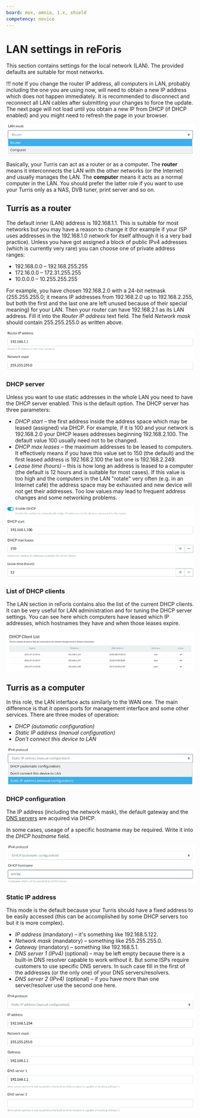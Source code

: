 ```yaml
---
board: mox, omnia, 1.x, shield
competency: novice
---
```

# LAN settings in reForis

This section contains settings for the local network (LAN). The provided
defaults are suitable for most networks.

!!! note
    If you change the router IP address, all computers in LAN, probably
    including the one you are using now, will need to obtain a new IP address
    which does not happen immediately. It is recommended to disconnect and
    reconnect all LAN cables after submitting your changes to force the update.
    The next page will not load until you obtain a new IP from DHCP (if DHCP
    enabled) and you might need to refresh the page in your browser.

![LAN mode drop-down list](lan-mode.png)

Basically, your Turris can act as a router or as a computer. The **router**
means it interconnects the LAN with the other networks (or the Internet) and
usually manages the LAN. The **computer** means it acts as a normal computer
in the LAN. You should prefer the latter role if you want to use your Turris
only as a NAS, DVB tuner, print server and so on.

## Turris as a router

The default inner (LAN) address is 192.168.1.1. This is suitable for most
networks but you may have a reason to change it (for example if your ISP
uses addresses in the 192.168.1.0 network for itself although it is a very bad
practice). Unless you have got assigned a block of public IPv4 addresses
(which is currently very rare) you can choose one of private address ranges:

* 192.168.0.0 – 192.168.255.255
* 172.16.0.0 – 172.31.255.255
* 10.0.0.0 – 10.255.255.255

For example, you have chosen 192.168.2.0 with a 24-bit netmask (255.255.255.0;
it means IP addresses from 192.168.2.0 up to 192.168.2.255, but both the first
and the last one are left unused because of their special meaning) for your
LAN. Then your router can have 192.168.2.1 as its LAN address. Fill it into
the _Router IP address_ text field. The field _Network mask_ should
contain 255.255.255.0 as written above.

![Router IP address and netmask](router-address.png)

### DHCP server

Unless you want to use static addresses in the whole LAN you need to have
the DHCP server enabled. This is the default option. The DHCP server has
three parameters:

* _DHCP start_ – the first address inside the address space which may be
  leased (assigned) via DHCP. For example, if it is 100 and your network
  is 192.168.2.0 your DHCP leases addresses beginning 192.168.2.100.
  The default value 100 usually need not to be changed.
* _DHCP max leases_ – the maximum addresses to be leased to computers. It
  effectively means if you have this value set to 150 (the default) and
  the first leased address is 192.168.2.100 the last one is 192.168.2.249.
* _Lease time (hours)_ – this is how long an address is leased to a computer
  (the default is 12 hours and is suitable for most cases). If this value
  is too high and the computers in the LAN "rotate" very often (e.g. in
  an Internet café) the address space may be exhausted and new device will
  not get their addresses. Too low values may lead to frequent address changes
  and some networking problems.

![DHCP server settings](dhcp-server.png)

### List of DHCP clients

The LAN section in reForis contains also the list of the current DHCP clients.
It can be very useful for LAN administration and for tuning the DHCP server
settings. You can see here which computers have leased which IP addresses,
which hostnames they have and when those leases expire.

![DHCP clients](dhcp-clients.png)

## Turris as a computer

In this role, the LAN interface acts similarly to the WAN one. The main
difference is that it opens ports for management interface and some other
services. There are three modes of operation:

* _DHCP (automatic configuration)_
* _Static IP address (manual configuration)_
* _Don't connect this device to LAN_

![Computer IP address mode](computer-ip.png)

### DHCP configuration

The IP address (including the network mask), the default gateway
and the [DNS servers](https://en.wikipedia.org/wiki/Domain_Name_System)
are acquired via DHCP.

In some cases, useage of a specific hostname may be required. Write it into
the _DHCP hostname_ field.

![DHCP configuration](computer-dhcp.png)

### Static IP address

This mode is the default because your Turris should have a fixed address to be
easily accessed (this can be accomplished by some DHCP servers too but it is
more complex).

* _IP address_ (mandatory) – it's something like 192.168.5.122.
* _Network mask_ (mandatory) – something like 255.255.255.0.
* _Gateway_ (mandatory) – something like 192.168.5.1.
* _DNS server 1 (IPv4)_ (optional) – may be left empty because there is
  a built-in DNS resolver capable to work without it. But some ISPs require
  customers to use specific DNS servers. In such case fill in the first
  of the addresses (or the only one) of your DNS servers/resolvers.
* _DNS server 2 (IPv4)_ (optional) – if you have more than one server/resolver
  use the second one here.

![Static IP address](computer-static.png)
